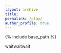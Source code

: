 ```yaml
---
layout: archive
title:
permalink: /play/
author_profile: true
---
```


{% include base_path %}

waitwaitwait
